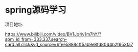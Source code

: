 # spring源码学习

项目地址:

https://www.bilibili.com/video/BV1Jo4y1m7hY/?spm_id_from=333.337.search-card.all.click&vd_source=6fee5888cff5ab9e8fd8044b2f953fa7